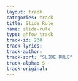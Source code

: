 ```yaml
---
layout: track
categories: track
title: Slide Rule
name: slide-rule
type: ahfow_track
track-id: 230
track-lyrics: 
track-author: 
track-sort: "SLIDE RULE"
track-alpha: S
track-original: 
---
```

